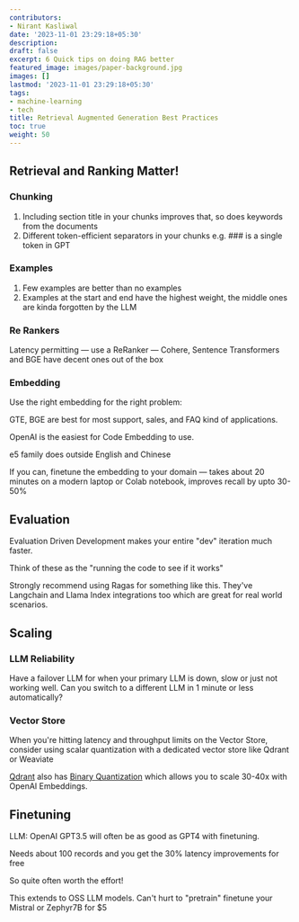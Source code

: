 ```yaml
---
contributors:
- Nirant Kasliwal
date: '2023-11-01 23:29:18+05:30'
description: 
draft: false
excerpt: 6 Quick tips on doing RAG better
featured_image: images/paper-background.jpg
images: []
lastmod: '2023-11-01 23:29:18+05:30'
tags:
- machine-learning
- tech
title: Retrieval Augmented Generation Best Practices
toc: true
weight: 50
---
```



## Retrieval and Ranking Matter!

### Chunking
1. Including section title in your chunks improves that, so does keywords from the documents
1. Different token-efficient separators in your chunks e.g. ### is a single token in GPT

### Examples
1. Few examples are better than no examples
2. Examples at the start and end have the highest weight, the middle ones are kinda forgotten by the LLM

### Re Rankers
Latency permitting — use a ReRanker — Cohere, Sentence Transformers and BGE have decent ones out of the box

### Embedding
Use the right embedding for the right problem: 

GTE, BGE are best for most support, sales, and FAQ kind of applications. 

OpenAI is the easiest for Code Embedding to use. 

e5 family does outside English and Chinese

If you can, finetune the embedding to your domain — takes about 20 minutes on a modern laptop or Colab notebook, improves recall by upto 30-50%


## Evaluation
Evaluation Driven Development makes your entire "dev" iteration much faster. 

Think of these as the "running the code to see if it works"

Strongly recommend using Ragas for something like this. They've Langchain and Llama Index integrations too which are great for real world scenarios.

## Scaling

### LLM Reliability
Have a failover LLM for when your primary LLM is down, slow or just not working well. Can you switch to a different LLM in 1 minute or less automatically?

### Vector Store
When you're hitting latency and throughput limits on the Vector Store, consider using scalar quantization with a dedicated vector store like Qdrant or Weaviate

[Qdrant](https://qdrant.tech) also has [Binary Quantization](https://qdrant.tech/articles/binary-quantization/) which allows you to scale 30-40x with OpenAI Embeddings.

## Finetuning
LLM: OpenAI GPT3.5 will often be as good as GPT4 with finetuning.

Needs about 100 records and you get the 30% latency improvements for free

So quite often worth the effort!

This extends to OSS LLM models. Can't hurt to "pretrain" finetune your Mistral or Zephyr7B for $5
